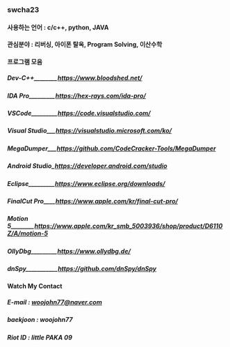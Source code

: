 ### swcha23

#### 사용하는 언어 : c/c++, python, JAVA

#### 관심분야 : 리버싱, 아이폰 탈옥, Program Solving, 이산수학

#### 프로그램 모음

##### Dev-C++________https://www.bloodshed.net/
##### IDA Pro_________https://hex-rays.com/ida-pro/
##### VSCode_________https://code.visualstudio.com/
##### Visual Studio___https://visualstudio.microsoft.com/ko/
##### MegaDumper___https://github.com/CodeCracker-Tools/MegaDumper
##### Android Studio_https://developer.android.com/studio
##### Eclipse_________https://www.eclipse.org/downloads/
##### FinalCut Pro____https://www.apple.com/kr/final-cut-pro/
##### Motion 5________https://www.apple.com/kr_smb_5003936/shop/product/D6110Z/A/motion-5
##### OllyDbg_________https://www.ollydbg.de/
##### dnSpy___________https://github.com/dnSpy/dnSpy

#### Watch My Contact

##### E-mail : woojohn77@naver.com

##### baekjoon : woojohn77

##### Riot ID : little PAKA 09
